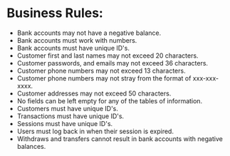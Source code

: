 # Business Rules:
- Bank accounts may not have a negative balance.
- Bank accounts must work with numbers.
- Bank accounts must have unique ID's.
- Customer first and last names may not exceed 20 characters. 
- Customer passwords, and emails may not exceed 36 characters.
- Customer phone numbers may not exceed 13 characters.
- Customer phone numbers may not stray from the format of xxx-xxx-xxxx.
- Customer addresses may not exceed 50 characters.
- No fields can be left empty for any of the tables of information.
- Customers must have unique ID's.
- Transactions must have unique ID's.
- Sessions must have unique ID's.
- Users must log back in when their session is expired.
- Withdraws and transfers cannot result in bank accounts with negative balances.